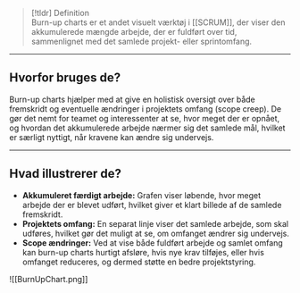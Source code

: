 
>[!tldr] Definition  
> Burn-up charts er et andet visuelt værktøj i [[SCRUM]], der viser den akkumulerede mængde arbejde, der er fuldført over tid, sammenlignet med det samlede projekt- eller sprintomfang.

---

## Hvorfor bruges de?  
Burn-up charts hjælper med at give en holistisk oversigt over både fremskridt og eventuelle ændringer i projektets omfang (scope creep). De gør det nemt for teamet og interessenter at se, hvor meget der er opnået, og hvordan det akkumulerede arbejde nærmer sig det samlede mål, hvilket er særligt nyttigt, når kravene kan ændre sig undervejs.

---

## Hvad illustrerer de?  
- **Akkumuleret færdigt arbejde:** Grafen viser løbende, hvor meget arbejde der er blevet udført, hvilket giver et klart billede af de samlede fremskridt.  
- **Projektets omfang:** En separat linje viser det samlede arbejde, som skal udføres, hvilket gør det muligt at se, om omfanget ændrer sig undervejs.  
- **Scope ændringer:** Ved at vise både fuldført arbejde og samlet omfang kan burn-up charts hurtigt afsløre, hvis nye krav tilføjes, eller hvis omfanget reduceres, og dermed støtte en bedre projektstyring.

![[BurnUpChart.png]]